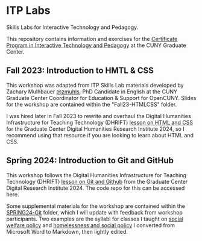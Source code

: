 # ITP Labs
Skills Labs for Interactive Technology and Pedagogy.

This repository contains information and exercises for the [Certificate Program in Interactive Technology and Pedagogy](https://www.gc.cuny.edu/interactive-technology-and-pedagogy) at the CUNY Graduate Center.

## Fall 2023: Introduction to HMTL & CSS

This workshop was adapted from ITP Skills Lab materials developed by Zachary Mulhbauer [@zmuhls](https://github.com/zmuhls), PhD Candidate in English at the CUNY Graduate Center Coordinator for Education & Support for OpenCUNY. Slides for the workshop are contained within the "Fall23-HTMLCSS" folder.

I was hired later in Fall 2023 to rewrite and overhaul the Digital Humanities Infrastructure for Teaching Technology (DHRIFT) [lesson on HTML and CSS](https://app.dhrift.org/dynamic/?user=GC-DRI&repo=DRI24&file=html-css&instUser=GC-DRI&instRepo=GCDRI24Schedule) for the Graduate Center Digital Humanities Research Institute 2024, so I recommend using that resource if you are looking to learn about HTML and CSS.

## Spring 2024: Introduction to Git and GitHub

This workshop follows the Digital Humanities Infrastructure for Teaching Technology (DHRIFT) [lesson on Git and Github](https://app.dhrift.org/dynamic/?user=GC-DRI&repo=DRI24&file=git&instUser=GC-DRI&instRepo=GCDRI24Schedule) from the Graduate Center Digital Research Institute 2024. The code repo for this can be accessed here.

Some supplemental materials for the workshop are contained within the [SPRING24-Git](https://github.com/perlsdiver/ITP-Labs/tree/main/Spring24-Git) folder, which I will update with feedback from workshop participants. Two examples are the syllabi for classes I taught on [social welfare policy](Spring24-Git/SocialWelfarePolicy-Fall22-syllabus.md) and [homelessness and social policy](Spring24-Git/HomelessnessPolicy-Summer23-syllabus.md) I converted from Microsoft Word to Markdown, then lightly edited.
